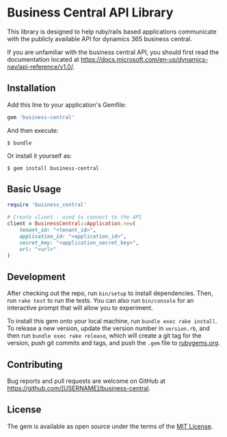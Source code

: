 # Business Central API Library

This library is designed to help ruby/rails based applications communicate with the publicly available API for dynamics 365 business central.

If you are unfamiliar with the business central API, you should first read the documentation located at https://docs.microsoft.com/en-us/dynamics-nav/api-reference/v1.0/.

## Installation

Add this line to your application's Gemfile:

```ruby
gem 'business-central'
```

And then execute:

    $ bundle

Or install it yourself as:

    $ gem install business-central

## Basic Usage

```Ruby
require 'business_central'

# Create client - used to connect to the API
client = BusinessCentral::Application.new(
    tenant_id: "<tenant_id>",
    application_id: "<application_id>",
    secret_key: "<application_secret_key>",
    url: "<url>"
)
```

## Development

After checking out the repo, run `bin/setup` to install dependencies. Then, run `rake test` to run the tests. You can also run `bin/console` for an interactive prompt that will allow you to experiment.

To install this gem onto your local machine, run `bundle exec rake install`. To release a new version, update the version number in `version.rb`, and then run `bundle exec rake release`, which will create a git tag for the version, push git commits and tags, and push the `.gem` file to [rubygems.org](https://rubygems.org).

## Contributing

Bug reports and pull requests are welcome on GitHub at https://github.com/[USERNAME]/business-central.

## License

The gem is available as open source under the terms of the [MIT License](https://opensource.org/licenses/MIT).
